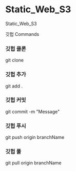 # Static_Web_S3
Static_Web_S3


깃헙 Commands 

<h3>깃헙 클론 </h3>
git clone <URL>
  <h3>깃헙 추가 </h3>
git add .
<h3>깃헙 커밋</h3>
git commit -m "Message"
<h3>깃헙 푸시</h3>
git push origin branchName
<h3>깃헙 풀</h3>
git pull origin branchName

